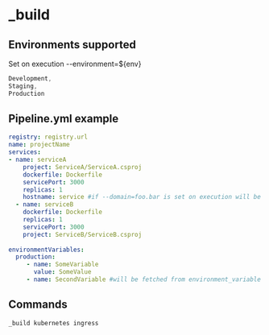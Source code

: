 # _build
## Environments supported

Set on execution --environment=${env}

```cs
Development,
Staging,
Production
```

## Pipeline.yml example
```yml
registry: registry.url
name: projectName
services:
- name: serviceA
    project: ServiceA/ServiceA.csproj
    dockerfile: Dockerfile
    servicePort: 3000
    replicas: 1
    hostname: service #if --domain=foo.bar is set on execution will be set to service.foo.bar
  - name: serviceB
    dockerfile: Dockerfile
    replicas: 1
    servicePort: 3000
    project: ServiceB/ServiceB.csproj
    
environmentVariables:
  production:
     - name: SomeVariable
       value: SomeValue 
     - name: SecondVariable #will be fetched from environment_variable upon execution
```

## Commands
```sh
_build kubernetes ingress
```
